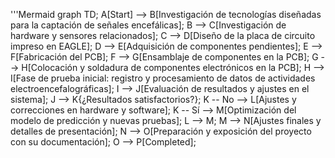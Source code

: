 '''Mermaid
graph TD;
    A[Start] --> B[Investigación de tecnologías diseñadas para la captación de señales encefálicas];
    B --> C[Investigación de hardware y sensores relacionados];
    C --> D[Diseño de la placa de circuito impreso en EAGLE];
    D --> E[Adquisición de componentes pendientes];
    E --> F[Fabricación del PCB];
    F --> G[Ensamblaje de componentes en la PCB];
    G --> H[Colocación y soldadura de componentes electrónicos en la PCB];
    H --> I[Fase de prueba inicial: registro y procesamiento de datos de actividades electroencefalográficas];
    I --> J[Evaluación de resultados y ajustes en el sistema];
    J --> K{¿Resultados satisfactorios?};
    K -- No --> L[Ajustes y correcciones en hardware y software];
    K -- Sí --> M[Optimización del modelo de predicción y nuevas pruebas];
    L --> M;
    M --> N[Ajustes finales y detalles de presentación];
    N --> O[Preparación y exposición del proyecto con su documentación];
    O --> P[Completed];
